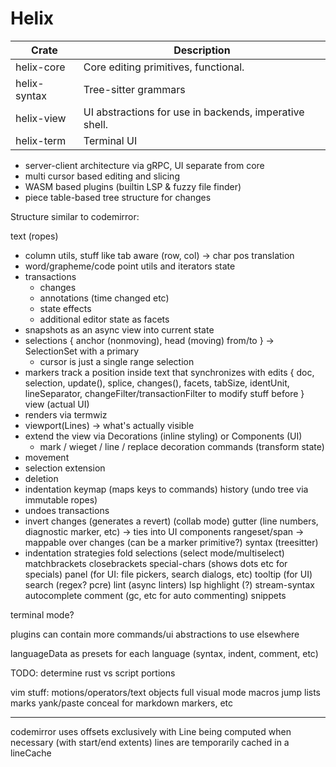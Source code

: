 # Helix

| Crate        | Description                                            |
| -----------  | -----------                                            |
| helix-core   | Core editing primitives, functional.                   |
| helix-syntax | Tree-sitter grammars                                   |
| helix-view   | UI abstractions for use in backends, imperative shell. |
| helix-term   | Terminal UI                                            |

- server-client architecture via gRPC, UI separate from core
- multi cursor based editing and slicing
- WASM based plugins (builtin LSP & fuzzy file finder)
- piece table-based tree structure for changes


Structure similar to codemirror:

text (ropes)
- column utils, stuff like tab aware (row, col) -> char pos translation
- word/grapheme/code point utils and iterators
state
- transactions
  - changes
  - annotations (time changed etc)
  - state effects
  - additional editor state as facets
- snapshots as an async view into current state
- selections { anchor (nonmoving), head (moving) from/to } -> SelectionSet with a primary
  - cursor is just a single range selection
- markers
  track a position inside text that synchronizes with edits
{ doc, selection, update(), splice, changes(), facets, tabSize, identUnit, lineSeparator, changeFilter/transactionFilter to modify stuff before }
view (actual UI)
- renders via termwiz
- viewport(Lines) -> what's actually visible
- extend the view via Decorations (inline styling) or Components (UI)
    - mark / wieget / line / replace decoration
commands (transform state)
- movement
- selection extension
- deletion
- indentation
keymap (maps keys to commands)
history (undo tree via immutable ropes)
- undoes transactions
- invert changes (generates a revert)
(collab mode)
gutter (line numbers, diagnostic marker, etc) -> ties into UI components
rangeset/span -> mappable over changes (can be a marker primitive?)
syntax (treesitter)
- indentation strategies
fold
selections (select mode/multiselect)
matchbrackets
closebrackets
special-chars (shows dots etc for specials)
panel (for UI: file pickers, search dialogs, etc)
tooltip (for UI)
search (regex? pcre)
lint (async linters)
lsp
highlight (?)
stream-syntax
autocomplete
comment (gc, etc for auto commenting)
snippets

terminal mode?

plugins can contain more commands/ui abstractions to use elsewhere

languageData as presets for each language (syntax, indent, comment, etc)

TODO: determine rust vs script portions

vim stuff:
motions/operators/text objects
full visual mode
macros
jump lists
marks
yank/paste
conceal for markdown markers, etc


---

codemirror uses offsets exclusively with Line being computed when necessary
(with start/end extents)
lines are temporarily cached in a lineCache
